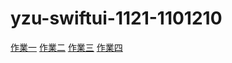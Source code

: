 # yzu-swiftui-1121-1101210

[作業一](https://github.com/Hfhnyhkyhjj/yzu-swiftui-1121-1101210/blob/main/hw1.md)
[作業二](https://github.com/Hfhnyhkyhjj/yzu-swiftui-1121-1101210/blob/main/hw2.md)
[作業三](https://github.com/Hfhnyhkyhjj/yzu-swiftui-1121-1101210/blob/main/hw3.md)
[作業四](https://github.com/Hfhnyhkyhjj/yzu-swiftui-1121-1101210/blob/main/hw4.md)
